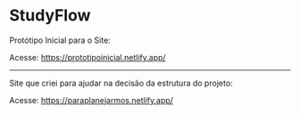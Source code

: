 # StudyFlow

Protótipo Inicial para o Site: 

Acesse: https://prototipoinicial.netlify.app/

---

Site que criei para ajudar na decisão da estrutura do projeto:

Acesse: https://paraplanejarmos.netlify.app/
